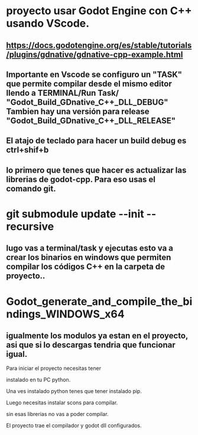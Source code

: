 # proyecto usar Godot Engine con C++ usando VScode.

## https://docs.godotengine.org/es/stable/tutorials/plugins/gdnative/gdnative-cpp-example.html

## Importante en Vscode se configuro un "TASK" que permite compilar desde el mismo editor llendo a TERMINAL/Run Task/ "Godot_Build_GDnative_C++_DLL_DEBUG" Tambien hay una versión para release "Godot_Build_GDnative_C++_DLL_RELEASE"

## El atajo de teclado para hacer un build debug es ctrl+shif+b


## lo primero que tenes que hacer es actualizar las librerias de godot-cpp. Para eso usas el comando git.

# git submodule update --init --recursive

## lugo vas a terminal/task y ejecutas esto va a crear los binarios en windows que permiten compilar los códigos C++ en la carpeta de proyecto..
# Godot_generate_and_compile_the_bindings_WINDOWS_x64

## igualmente los modulos ya estan en el proyecto, asi que si lo descargas tendria que funcionar igual.

Para iniciar el proyecto necesitas tener 

instalado en tu PC python.

Una ves instalado python tenes que tener instalado pip.

Luego necesitas instalar scons para compilar.

sin esas librerias no vas a poder compilar.

El proyecto trae el compilador y godot dll configurados.



